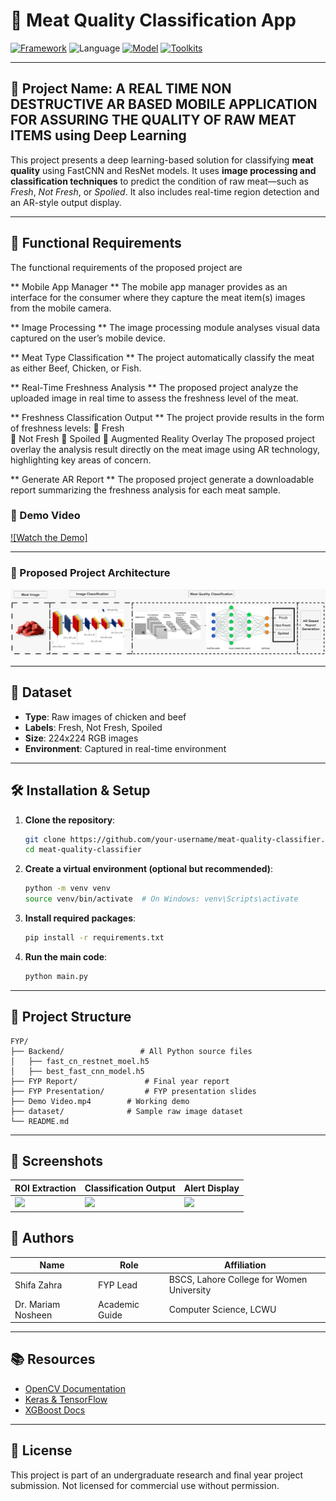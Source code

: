 # 🥩 Meat Quality Classification App

[![Framework](https://img.shields.io/badge/Framework-Custom%20CNN-blueviolet)]()
![Language](https://img.shields.io/badge/Language-Python-79FFB2)
[![Model](https://img.shields.io/badge/Model-FastCNN%20%7C%20ResNet-FF8C00)]()
[![Toolkits](https://img.shields.io/badge/Libraries-OpenCV%20%7C%20Keras%20%7C%20TensorFlow-lightgrey)]()

---

## 🧠 Project Name: **A REAL TIME NON DESTRUCTIVE AR BASED MOBILE APPLICATION FOR ASSURING THE QUALITY OF RAW MEAT ITEMS using Deep Learning**

This project presents a deep learning-based solution for classifying **meat quality** using FastCNN and ResNet models. It uses **image processing and classification techniques** to predict the condition of raw meat—such as *Fresh*, *Not Fresh*, or *Spolied*. It also includes real-time region detection and an AR-style output display.

---

## 🚀 Functional Requirements 
The functional requirements of the proposed project are

** Mobile App Manager **
The mobile app manager provides as an interface for the consumer where they capture the 
meat item(s) images from the mobile camera. 

** Image Processing **
The image processing module analyses visual data captured on the user’s mobile device. 

** Meat Type Classification **
The project automatically classify the meat as either Beef, Chicken, or Fish. 

** Real-Time Freshness Analysis **
The proposed project analyze the uploaded image in real time to assess the freshness level 
of the meat. 

** Freshness Classification Output **
The project provide results in the form of freshness levels: 
 Fresh  
 Not Fresh 
 Spoiled 
 Augmented Reality Overlay 
The proposed project overlay the analysis result directly on the meat image using AR 
technology, highlighting key areas of concern. 

** Generate AR Report **
The proposed project generate a downloadable report summarizing the freshness analysis 
for each meat sample. 

### 🎥 Demo Video

[![Watch the Demo]](https://github.com/ShifaZahra123/Final-Year-Project-2025/blob/main/Demo%20Video.mp4)

---

### 🧩 Proposed Project Architecture

![Architecture Diagram](https://raw.githubusercontent.com/ShifaZahra123/Final-Year-Project-2025/main/Architecture%20Diagram.jpeg)

---

## 🧪 Dataset

* **Type**: Raw images of chicken and beef
* **Labels**: Fresh, Not Fresh, Spoiled
* **Size**: 224x224 RGB images
* **Environment**: Captured in real-time environment

---

## 🛠 Installation & Setup

1. **Clone the repository**:

   ```bash
   git clone https://github.com/your-username/meat-quality-classifier.git
   cd meat-quality-classifier
   ```

2. **Create a virtual environment (optional but recommended)**:

   ```bash
   python -m venv venv
   source venv/bin/activate  # On Windows: venv\Scripts\activate
   ```

3. **Install required packages**:

   ```bash
   pip install -r requirements.txt
   ```

4. **Run the main code**:

   ```bash
   python main.py
   ```

---

## 📁 Project Structure

```
FYP/
├── Backend/                 # All Python source files
│   ├── fast_cn_restnet_moel.h5
│   ├── best_fast_cnn_model.h5
├── FYP Report/               # Final year report
├── FYP Presentation/         # FYP presentation slides
├── Demo Video.mp4        # Working demo
├── dataset/              # Sample raw image dataset
└── README.md
```

---

## 📸 Screenshots

| ROI Extraction            | Classification Output      | Alert Display              |
| ------------------------- | -------------------------- | -------------------------- |
| ![](docs/roi_example.png) | ![](docs/class_output.png) | ![](docs/alert_system.png) |



## 🤝 Authors

| Name               | Role                 | Affiliation                                 |
| ------------------ | -------------------- | ------------------------------------------- |
| Shifa Zahra        | FYP Lead             | BSCS, Lahore College for Women University  |
| Dr. Mariam Nosheen | Academic Guide       | Computer Science, LCWU                      |

---

## 📚 Resources

* [OpenCV Documentation](https://docs.opencv.org/)
* [Keras & TensorFlow](https://www.tensorflow.org/)
* [XGBoost Docs](https://xgboost.readthedocs.io/)

---

## 🧾 License

This project is part of an undergraduate research and final year project submission. Not licensed for commercial use without permission.
